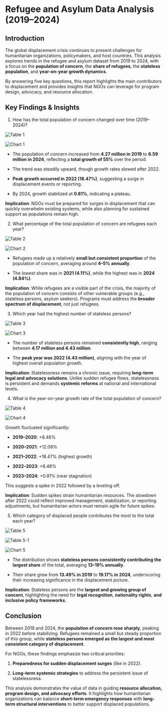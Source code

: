 # Refugee and Asylum Data Analysis (2019–2024)

## Introduction

The global displacement crisis continues to present challenges for humanitarian organizations, policymakers, and host countries. This analysis explores trends in the refugee and asylum dataset from 2019 to 2024, with a focus on the **population of concern**, the **share of refugees**, the **stateless population**, and **year-on-year growth dynamics**.

By answering five key questions, this report highlights the main contributors to displacement and provides insights that NGOs can leverage for program design, advocacy, and resource allocation.

## Key Findings & Insights

 
1. How has the total population of concern changed over time (2019–2024)?

![Table 1](Refugee_Asylum_NGO_Portfolio_Project/Images/Q1-Portfolio-image-1-1.png)

![Chart 1](Refugee_Asylum_NGO_Portfolio_Project/Images/Q1-Portfolio-image-1.png)

* The population of concern increased from **4.27 million in 2019** to **6.59 million in 2024**, reflecting a **total growth of 55%** over the period.

* The trend was steadily upward, though growth rates slowed after 2022.

* **Peak growth occurred in 2022 (18.47%)**, suggesting a surge in displacement events or reporting.

* By 2024, growth stabilized at **0.81%**, indicating a plateau.

**Implication**: NGOs must be prepared for surges in displacement that can quickly overwhelm existing systems, while also planning for sustained support as populations remain high.

2. What percentage of the total population of concern are refugees each year?

![Table 2](Refugee_Asylum_NGO_Portfolio_Project/Images/Q2-Portfolio-image-2-1.png)

![Chart 2](Refugee_Asylum_NGO_Portfolio_Project/Images/Q2-Portfolio-image-2-2.png)

* Refugees made up a relatively **small but consistent proportion** of the population of concern, averaging around **4–5% annually**.

* The lowest share was in **2021 (4.11%)**, while the highest was in **2024 (4.84%)**.

**Implication**: While refugees are a visible part of the crisis, the majority of the population of concern consists of other vulnerable groups (e.g., stateless persons, asylum seekers). Programs must address the **broader spectrum of displacement**, not just refugees.

3. Which year had the highest number of stateless persons?

![Table 3](Refugee_Asylum_NGO_Portfolio_Project/Images/Q3-Portfolio-image-3-1.png)

![Chart 3](Refugee_Asylum_NGO_Portfolio_Project/Images/Q3-Portfolio-image-3.png)

* The number of stateless persons remained **consistently high**, ranging between **4.17 million and 4.43 million**.

* The **peak year was 2022 (4.43 million)**, aligning with the year of highest overall population growth.

**Implication**: Statelessness remains a chronic issue, requiring **long-term legal and advocacy solutions**. Unlike sudden refugee flows, statelessness is persistent and demands **systemic reforms** at national and international levels.

4. What is the year-on-year growth rate of the total population of concern?

![Table 4](Refugee_Asylum_NGO_Portfolio_Project/Images/Q4-Portfolio-image-4-1.png)

![Chart 4](Refugee_Asylum_NGO_Portfolio_Project/Images/Q4-Portfolio-image-4.png)

Growth fluctuated significantly:

* **2019–2020**: +8.46%

* **2020–2021**: +12.08%

* **2021–2022**: +18.47% (highest growth)

* **2022–2023**: +6.48%

* **2023–2024**: +0.81% (near stagnation)

This suggests a spike in 2022 followed by a leveling off.

**Implication**: Sudden spikes strain humanitarian resources. The slowdown after 2022 could reflect improved management, stabilization, or reporting adjustments, but humanitarian actors must remain agile for future spikes.

5. Which category of displaced people contributes the most to the total each year?

![Table 5](Refugee_Asylum_NGO_Portfolio_Project/Images/Q5-Portfolio-image-5.png)

![Table 5-1](Refugee_Asylum_NGO_Portfolio_Project/Images/Q5-Portfolio-image-5-1-2.png)

![Chart 5](Refugee_Asylum_NGO_Portfolio_Project/Images/Q5-Portfolio-image-5-1.png)

* The distribution shows **stateless persons consistently contributing the largest share** of the total, averaging **13–19% annually**.

* Their share grew from **13.49% in 2019** to **19.17% in 2024**, underscoring their increasing significance in the displacement picture.

**Implication**: Stateless persons are the **largest and growing group of concern**, highlighting the need for **legal recognition**, **nationality rights**, **and inclusive policy frameworks**.

## Conclusion

Between 2019 and 2024, the **population of concern rose sharply**, peaking in 2022 before stabilizing. Refugees remained a small but steady proportion of this group, while **stateless persons emerged as the largest and most consistent category of displacement**.

For NGOs, these findings emphasize two critical priorities:

1. **Preparedness for sudden displacement surges** (like in 2022).

2. **Long-term systemic strategies** to address the persistent issue of statelessness.

This analysis demonstrates the value of data in guiding **resource allocation, program design, and advocacy efforts**. It highlights how humanitarian organizations can balance **short-term emergency responses** with **long-term structural interventions** to better support displaced populations.